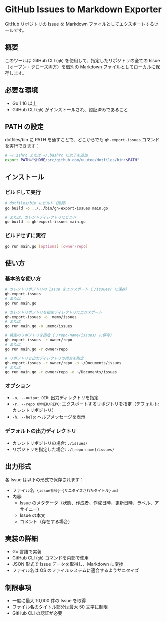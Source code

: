 # GitHub Issues to Markdown Exporter

GitHub リポジトリの Issue を Markdown ファイルとしてエクスポートするツールです。

## 概要

このツールは GitHub CLI (`gh`) を使用して、指定したリポジトリの全ての Issue（オープン・クローズ両方）を個別の Markdown ファイルとしてローカルに保存します。

## 必要な環境

- Go 1.16 以上
- GitHub CLI (`gh`) がインストールされ、認証済みであること

## PATH の設定

dotfiles/bin に PATH を通すことで、どこからでも `gh-export-issues` コマンドを実行できます：

```bash
# ~/.zshrc または ~/.bashrc に以下を追加
export PATH="$HOME/src/github.com/uuutee/dotfiles/bin:$PATH"
```

## インストール

### ビルドして実行

```bash
# dotfiles/bin にビルド（推奨）
go build -o ../../bin/gh-export-issues main.go

# または、カレントディレクトリにビルド
go build -o gh-export-issues main.go
```

### ビルドせずに実行

```bash
go run main.go [options] [owner/repo]
```

## 使い方

### 基本的な使い方

```bash
# カレントリポジトリの Issue をエクスポート（./issues/ に保存）
gh-export-issues
# または
go run main.go

# カレントリポジトリを指定ディレクトリにエクスポート
gh-export-issues -o .memo/issues
# または
go run main.go -o .memo/issues

# 特定のリポジトリを指定（./repo-name/issues/ に保存）
gh-export-issues -r owner/repo
# または
go run main.go -r owner/repo

# リポジトリと出力ディレクトリの両方を指定
gh-export-issues -r owner/repo -o ~/Documents/issues
# または
go run main.go -r owner/repo -o ~/Documents/issues
```

### オプション

- `-o, --output DIR`: 出力ディレクトリを指定
- `-r, --repo OWNER/REPO`: エクスポートするリポジトリを指定（デフォルト: カレントリポジトリ）
- `-h, --help`: ヘルプメッセージを表示

### デフォルトの出力ディレクトリ

- カレントリポジトリの場合: `./issues/`
- リポジトリを指定した場合: `./[repo-name]/issues/`

## 出力形式

各 Issue は以下の形式で保存されます：

- ファイル名: `{issue番号}-{サニタイズされたタイトル}.md`
- 内容:
  - Issue のメタデータ（状態、作成者、作成日時、更新日時、ラベル、アサイニー）
  - Issue の本文
  - コメント（存在する場合）

## 実装の詳細

- Go 言語で実装
- GitHub CLI (`gh`) コマンドを内部で使用
- JSON 形式で Issue データを取得し、Markdown に変換
- ファイル名は OS のファイルシステムに適合するようサニタイズ

## 制限事項

- 一度に最大 10,000 件の Issue を取得
- ファイル名のタイトル部分は最大 50 文字に制限
- GitHub CLI の認証が必要
